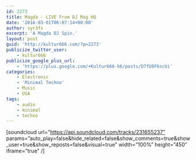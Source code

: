 ```yaml
---
id: 2273
title: Magda - LIVE From DJ Mag HQ
date: '2016-03-01T06:07:14+00:00'
author: syr3fx
excerpt: 'A Magda DJ Spin.'
layout: post
guid: 'http://kultur666.com/?p=2273'
publicize_twitter_user:
    - kultur666
publicize_google_plus_url:
    - 'https://plus.google.com/+Kultur666-k6/posts/D7fU8F6scUi'
categories:
    - Electronic
    - 'Minimal Techno'
    - Music
    - USA
tags:
    - audio
    - minimal
    - techno
---
```


\[soundcloud url=”https://api.soundcloud.com/tracks/231655237″ params=”auto\_play=false&amp;hide\_related=false&amp;show\_comments=true&amp;show\_user=true&amp;show\_reposts=false&amp;visual=true” width=”100%” height=”450″ iframe=”true” /\]